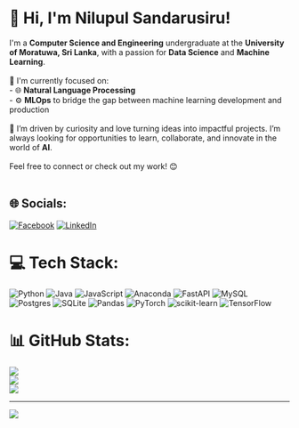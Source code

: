 # 💫 Hi, I'm **Nilupul Sandarusiru**!
I'm a **Computer Science and Engineering** undergraduate at the **University of Moratuwa, Sri Lanka**, with a passion for **Data Science** and **Machine Learning**.  <br><br>📖 I'm currently focused on:  <br>- 🌐 **Natural Language Processing**  <br>- ⚙️ **MLOps** to bridge the gap between machine learning development and production  <br><br>🎯 I’m driven by curiosity and love turning ideas into impactful projects. I’m always looking for opportunities to learn, collaborate, and innovate in the world of **AI**.  <br><br>
Feel free to connect or check out my work! 😊 <br><br>


## 🌐 Socials:
[![Facebook](https://img.shields.io/badge/Facebook-%231877F2.svg?logo=Facebook&logoColor=white)](https://www.facebook.com/nilupul.sandarusiru.1) [![LinkedIn](https://img.shields.io/badge/LinkedIn-%230077B5.svg?logo=linkedin&logoColor=white)](www.linkedin.com/in/nilupul-sandarusiru-5578b1262) 

# 💻 Tech Stack:
![Python](https://img.shields.io/badge/python-3670A0?style=for-the-badge&logo=python&logoColor=ffdd54) ![Java](https://img.shields.io/badge/java-%23ED8B00.svg?style=for-the-badge&logo=openjdk&logoColor=white) ![JavaScript](https://img.shields.io/badge/javascript-%23323330.svg?style=for-the-badge&logo=javascript&logoColor=%23F7DF1E)  ![Anaconda](https://img.shields.io/badge/Anaconda-%2344A833.svg?style=for-the-badge&logo=anaconda&logoColor=white) ![FastAPI](https://img.shields.io/badge/FastAPI-005571?style=for-the-badge&logo=fastapi) ![MySQL](https://img.shields.io/badge/mysql-4479A1.svg?style=for-the-badge&logo=mysql&logoColor=white) ![Postgres](https://img.shields.io/badge/postgres-%23316192.svg?style=for-the-badge&logo=postgresql&logoColor=white) ![SQLite](https://img.shields.io/badge/sqlite-%2307405e.svg?style=for-the-badge&logo=sqlite&logoColor=white) ![Pandas](https://img.shields.io/badge/pandas-%23150458.svg?style=for-the-badge&logo=pandas&logoColor=white) ![PyTorch](https://img.shields.io/badge/PyTorch-%23EE4C2C.svg?style=for-the-badge&logo=PyTorch&logoColor=white) ![scikit-learn](https://img.shields.io/badge/scikit--learn-%23F7931E.svg?style=for-the-badge&logo=scikit-learn&logoColor=white) ![TensorFlow](https://img.shields.io/badge/TensorFlow-%23FF6F00.svg?style=for-the-badge&logo=TensorFlow&logoColor=white)
# 📊 GitHub Stats:
![](https://github-readme-stats.vercel.app/api?username=nilupul20&theme=dark&hide_border=true&include_all_commits=true&count_private=false)<br/>
![](https://github-readme-streak-stats.herokuapp.com/?user=nilupul20&theme=dark&hide_border=true)<br/>
![](https://github-readme-stats.vercel.app/api/top-langs/?username=nilupul20&theme=dark&hide_border=true&include_all_commits=true&count_private=false&layout=compact)

---
[![](https://visitcount.itsvg.in/api?id=nilupul20&icon=0&color=0)](https://visitcount.itsvg.in)

<!-- Proudly created with GPRM ( https://gprm.itsvg.in ) -->
